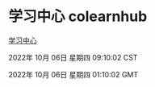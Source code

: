 # 学习中心 colearnhub
[学习中心](http://27.19.32.34:56308/colearnhub/)

2022年 10月 06日 星期四 09:10:02 CST

2022年 10月 06日 星期四 01:10:02 GMT
